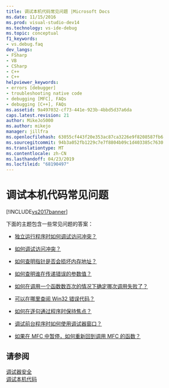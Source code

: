 ```yaml
---
title: 调试本机代码常见问题 |Microsoft Docs
ms.date: 11/15/2016
ms.prod: visual-studio-dev14
ms.technology: vs-ide-debug
ms.topic: conceptual
f1_keywords:
- vs.debug.faq
dev_langs:
- FSharp
- VB
- CSharp
- C++
- C++
helpviewer_keywords:
- errors [debugger]
- troubleshooting native code
- debugging [MFC], FAQs
- debugging [C++], FAQs
ms.assetid: 9a497032-cf73-441e-923b-4bbd5d37a6da
caps.latest.revision: 21
author: MikeJo5000
ms.author: mikejo
manager: jillfra
ms.openlocfilehash: 63055cf443f20e353ac87ca3226e9f8208587fb6
ms.sourcegitcommit: 94b3a052fb1229c7e7f8804b09c1d403385c7630
ms.translationtype: MT
ms.contentlocale: zh-CN
ms.lasthandoff: 04/23/2019
ms.locfileid: "68190497"
---
```

# <a name="debugging-native-code-faqs"></a>调试本机代码常见问题
[!INCLUDE[vs2017banner](../includes/vs2017banner.md)]

下面的主题包含一些常见问题的答案：  
  
- [独立运行程序时如何调试访问冲突？](../debugger/how-can-i-debug-access-violations-when-running-my-program-outside-the-debugger-q.md)  
  
- [如何调试访问冲突？](../debugger/how-can-i-debug-an-access-violation-q.md)  
  
- [如何查明指针是否会损坏内存地址？](../debugger/how-can-i-find-out-if-my-pointers-corrupt-a-memory-address-q.md)  
  
- [如何查明谁在传递错误的参数值？](../debugger/how-can-i-find-out-who-is-passing-a-wrong-parameter-value-q.md)  
  
- [如何在调用一个函数数百次的情况下确定哪次调用失败了？](../debugger/when-calling-a-function-hundreds-of-times-how-do-i-know-which-call-failed-q.md)  
  
- [可以在哪里查阅 Win32 错误代码？](../debugger/where-can-i-look-up-win32-error-codes-q.md)  
  
- [如何在逐句通过程序时保持焦点？](../debugger/how-can-i-keep-focus-when-stepping-through-my-program-q.md)  
  
- [调试前台程序时如何使用调试器窗口？](../debugger/how-can-i-use-debugger-windows-while-debugging-a-foreground-program-q.md)  
  
- [如果在 MFC 中暂停，如何重新回到调用 MFC 的函数？](../debugger/how-to-get-back-to-the-function-that-called-mfc-if-halted.md)  
  
## <a name="see-also"></a>请参阅  
 [调试器安全](../debugger/debugger-security.md)   
 [调试本机代码](../debugger/debugging-native-code.md)
